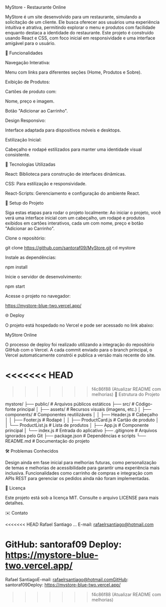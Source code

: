 MyStore - Restaurante Online

MyStore é um site desenvolvido para um restaurante, simulando a solicitação de um cliente. Ele busca oferecer aos usuários uma experiência intuitiva e atrativa, permitindo explorar o menu e produtos com facilidade enquanto destaca a identidade do restaurante. Este projeto é construído usando React e CSS, com foco inicial em responsividade e uma interface amigável para o usuário.

🌟 Funcionalidades

Navegação Interativa:

Menu com links para diferentes seções (Home, Produtos e Sobre).

Exibição de Produtos:

Cartões de produto com:

Nome, preço e imagem.

Botão "Adicionar ao Carrinho".

Design Responsivo:

Interface adaptada para dispositivos móveis e desktops.

Estilização Inicial:

Cabeçalho e rodapé estilizados para manter uma identidade visual consistente.

🚀 Tecnologias Utilizadas

React: Biblioteca para construção de interfaces dinâmicas.

CSS: Para estilização e responsividade.

React-Scripts: Gerenciamento e configuração do ambiente React.

📆 Setup do Projeto

Siga estas etapas para rodar o projeto localmente: Ao iniciar o projeto, você verá uma interface inicial com um cabeçalho, um rodapé e produtos exibidos em cartões interativos, cada um com nome, preço e botão "Adicionar ao Carrinho".

Clone o repositório:

git clone https://github.com/santoraf09/MyStore.git
cd mystore

Instale as dependências:

npm install

Inicie o servidor de desenvolvimento:

npm start

Acesse o projeto no navegador:

https://mystore-blue-two.vercel.app/

🌐 Deploy

O projeto está hospedado no Vercel e pode ser acessado no link abaixo:

MyStore Online

O processo de deploy foi realizado utilizando a integração do repositório GitHub com o Vercel. A cada commit enviado para o branch principal, o Vercel automaticamente constrói e publica a versão mais recente do site.

<<<<<<< HEAD
=======

>>>>>>> f4c86f88 (Atualizar README com melhorias)
📂 Estrutura do Projeto

mystore/
├── public/                 # Arquivos públicos estáticos
├── src/                    # Código-fonte principal
│   ├── assets/             # Recursos visuais (imagens, etc.)
│   ├── components/         # Componentes reutilizáveis
│   │   ├── Header.js       # Cabeçalho
│   │   ├── Footer.js       # Rodapé
│   │   ├── ProductCard.js  # Cartão de produto
│   │   └── ProductList.js  # Lista de produtos
│   ├── App.js              # Componente principal
│   └── index.js            # Entrada do aplicativo
├── .gitignore              # Arquivos ignorados pelo Git
├── package.json            # Dependências e scripts
└── README.md               # Documentação do projeto

🛠️ Problemas Conhecidos

Design ainda em fase inicial para melhorias futuras, como personalização de temas e melhorias de acessibilidade para garantir uma experiência mais inclusiva. Funcionalidades como carrinho de compras e integração com APIs REST para gerenciar os pedidos ainda não foram implementadas.

📄 Licença

Este projeto está sob a licença MIT. Consulte o arquivo LICENSE para mais detalhes.

✉️ Contato

<<<<<<< HEAD
Rafael Santiago
...
E-mail: [rafaelrsantiago@hotmail.com](mailto\:rafaelrsantiago@hotmail.com)

GitHub: santoraf09
Deploy: https://mystore-blue-two.vercel.app/ 
=======
Rafael SantiagoE-mail: rafaelrsantiago@hotmail.comGitHub: santoraf09Deploy: https://mystore-blue-two.vercel.app/ 
>>>>>>> f4c86f88 (Atualizar README com melhorias)

